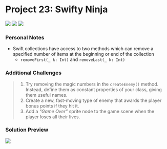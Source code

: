 # Project 23: Swifty Ninja

[![](https://img.shields.io/badge/Hacking%20with%20iOS-2019.10.26-36A9AE?logo=gumroad)](https://www.hackingwithswift.com/store/hacking-with-ios) [![](https://img.shields.io/badge/Xcode-11.3.1-3d8af0?logo=xcode)](#) [![](https://img.shields.io/badge/Swift-5.1-FA7343?logo=swift)](#)

### Personal Notes
- Swift collections have access to two methods which can remove a specified number of items at the beginning or end of the collection
    - `removeFirst(_ k: Int)` and `removeLast(_ k: Int)`

### Additional Challenges
> 1. Try removing the magic numbers in the `createEnemy()` method. Instead, define them as constant properties of your class, giving them useful names.
> 2. Create a new, fast-moving type of enemy that awards the player bonus points if they hit it.
> 3. Add a _“Game Over”_ sprite node to the game scene when the player loses all their lives.

### Solution Preview
<img src="https://user-images.githubusercontent.com/4438390/72900608-35c5d380-3cf6-11ea-8588-6b7292b15d2b.png">
